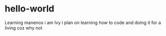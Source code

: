 # hello-world
Learning manenos
i am Ivy
i plan on learning how to code and doing it for a living
coz why not
